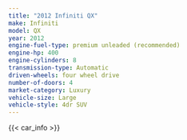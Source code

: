 ```yaml
---
title: "2012 Infiniti QX"
make: Infiniti
model: QX
year: 2012
engine-fuel-type: premium unleaded (recommended)
engine-hp: 400
engine-cylinders: 8
transmission-type: Automatic
driven-wheels: four wheel drive
number-of-doors: 4
market-category: Luxury
vehicle-size: Large
vehicle-style: 4dr SUV
---
```


{{< car_info >}}
